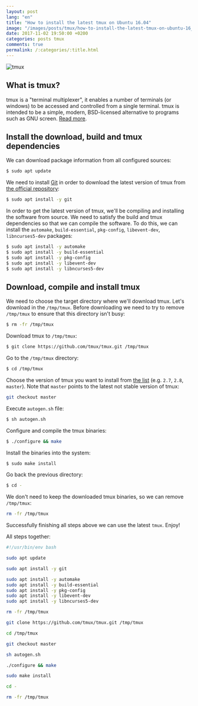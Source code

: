```yaml
---
layout: post
lang: "en"
title: "How to install the latest tmux on Ubuntu 16.04"
image: "/images/posts/tmux/how-to-install-the-latest-tmux-on-ubuntu-16_04/tmux.png"
date: 2017-11-02 19:50:00 +0200
categories: posts tmux
comments: true
permalink: /:categories/:title.html
---
```


<div class="picture">
  <img src="{{ "/images/posts/tmux/how-to-install-the-latest-tmux-on-ubuntu-16_04/tmux.png" | absolute_url }}" title="tmux">
</div>

## What is tmux?

tmux is a "terminal multiplexer", it enables a number of terminals (or windows) to be accessed and controlled from a single terminal. tmux is intended to be a simple, modern, BSD-licensed alternative to programs such as GNU screen. [Read more](https://github.com/tmux/tmux/blob/master/README).

## Install the download, build and tmux dependencies

We can download package information from all configured sources:

```bash
$ sudo apt update
```

We need to install [Git](https://git-scm.com) in order to download the latest version of tmux from [the official repository](https://github.com/tmux/tmux):

```bash
$ sudo apt install -y git
```

In order to get the latest version of tmux, we'll be compiling and installing the software from source. We need to satisfy the build and tmux dependencies so that we can compile the software.
To do this, we can install the `automake`, `build-essential`, `pkg-config`, `libevent-dev`, `libncurses5-dev` packages:

```bash
$ sudo apt install -y automake
$ sudo apt install -y build-essential
$ sudo apt install -y pkg-config
$ sudo apt install -y libevent-dev
$ sudo apt install -y libncurses5-dev
```

## Download, compile and install tmux

We need to choose the target directory where we'll download tmux.
Let's download in the `/tmp/tmux`. Before downloading we need to try to remove `/tmp/tmux` to ensure that this directory isn't busy:

```bash
$ rm -fr /tmp/tmux
```

Download tmux to `/tmp/tmux`:

```bash
$ git clone https://github.com/tmux/tmux.git /tmp/tmux
```

Go to the `/tmp/tmux` directory:

```bash
$ cd /tmp/tmux
```

Choose the version of tmux you want to install from [the list](https://github.com/tmux/tmux/tags) (e.g. `2.7`, `2.8`, `master`).
Note that `master` points to the latest not stable version of tmux:

```bash
git checkout master
```

Execute `autogen.sh` file:

```bash
$ sh autogen.sh
```

Configure and compile the tmux binaries:

```bash
$ ./configure && make
```

Install the binaries into the system:

```bash
$ sudo make install
```

Go back the previous directory:

```bash
$ cd -
```

We don't need to keep the downloaded tmux binaries, so we can remove `/tmp/tmux`:

```bash
rm -fr /tmp/tmux
```

Successfully finishing all steps above we can use the latest `tmux`. Enjoy!

All steps together:

```bash
#!/usr/bin/env bash

sudo apt update

sudo apt install -y git

sudo apt install -y automake
sudo apt install -y build-essential
sudo apt install -y pkg-config
sudo apt install -y libevent-dev
sudo apt install -y libncurses5-dev

rm -fr /tmp/tmux

git clone https://github.com/tmux/tmux.git /tmp/tmux

cd /tmp/tmux

git checkout master

sh autogen.sh

./configure && make

sudo make install

cd -

rm -fr /tmp/tmux
```

